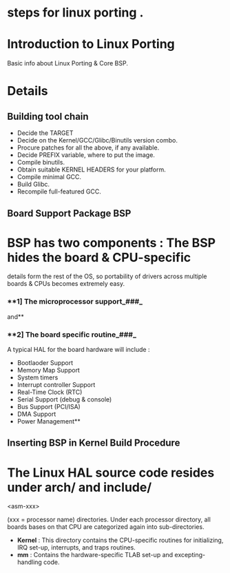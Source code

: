# steps for linux porting .

# Introduction to Linux Porting #

Basic info about Linux Porting & Core BSP.

# Details #

## Building tool chain ##
  * Decide the TARGET
  * Decide on the Kernel/GCC/Glibc/Binutils version combo.
  * Procure patches for all the above, if any available.
  * Decide PREFIX variable, where to put the image.
  * Compile binutils.
  * Obtain suitable KERNEL HEADERS for your platform.
  * Compile minimal GCC.
  * Build Glibc.
  * Recompile full-featured GCC.


## Board Support Package BSP ##

# BSP has two components : The BSP hides the board & CPU-specific
details form the rest of the OS, so portability of drivers across multiple boards & CPUs becomes extremely easy.

### **1] The microprocessor support_###_

and**

### **2] The board specific routine_###_

A typical HAL for the board hardware will include :
  * Bootlaoder Support
  * Memory Map Support
  * System timers
  * Interrupt controller Support
  * Real-Time Clock (RTC)
  * Serial Support (debug & console)
  * Bus Support (PCI/ISA)
  * DMA Support
  * Power Management**

## Inserting BSP in Kernel Build Procedure ##

# The Linux HAL source code resides under arch/ and include/

&lt;asm-xxx&gt;

 (xxx = processor name) directories.
Under each processor directory, all boards bases on that CPU are categorized again into sub-directories.

  * **Kernel** : This directory contains the CPU-specific routines for initializing, IRQ set-up, interrupts, and traps routines.
  * **mm** : Contains the hardware-specific TLAB set-up and excepting-handling code.
